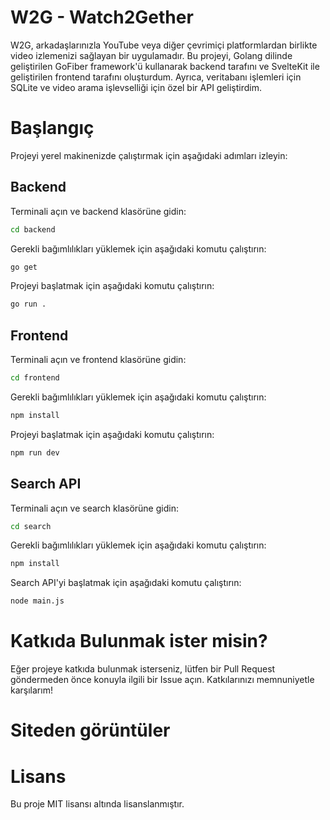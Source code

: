 # W2G - Watch2Gether
W2G, arkadaşlarınızla YouTube veya diğer çevrimiçi platformlardan birlikte video izlemenizi sağlayan bir uygulamadır. Bu projeyi, Golang dilinde geliştirilen GoFiber framework'ü kullanarak backend tarafını ve SvelteKit ile geliştirilen frontend tarafını oluşturdum. Ayrıca, veritabanı işlemleri için SQLite ve video arama işlevselliği için özel bir API geliştirdim.

# Başlangıç
Projeyi yerel makinenizde çalıştırmak için aşağıdaki adımları izleyin:

## Backend
Terminali açın ve backend klasörüne gidin:
```sh
cd backend
```

Gerekli bağımlılıkları yüklemek için aşağıdaki komutu çalıştırın:
```sh
go get
```

Projeyi başlatmak için aşağıdaki komutu çalıştırın:
```sh
go run .
```

## Frontend
Terminali açın ve frontend klasörüne gidin:
```sh
cd frontend
```
Gerekli bağımlılıkları yüklemek için aşağıdaki komutu çalıştırın:
```sh
npm install
```
Projeyi başlatmak için aşağıdaki komutu çalıştırın:
```sh
npm run dev
```
## Search API
Terminali açın ve search klasörüne gidin:
```sh
cd search
```
Gerekli bağımlılıkları yüklemek için aşağıdaki komutu çalıştırın:
```sh
npm install
```
Search API'yi başlatmak için aşağıdaki komutu çalıştırın:
```sh
node main.js
```

# Katkıda Bulunmak ister misin?
Eğer projeye katkıda bulunmak isterseniz, lütfen bir Pull Request göndermeden önce konuyla ilgili bir Issue açın. Katkılarınızı memnuniyetle karşılarım!

# Siteden görüntüler

# Lisans
Bu proje MIT lisansı altında lisanslanmıştır.

